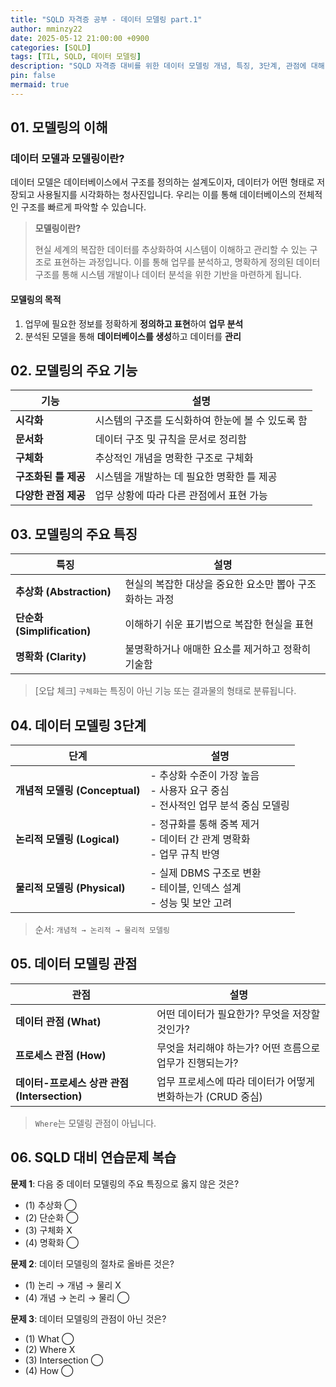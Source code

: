 ```yaml
---
title: "SQLD 자격증 공부 - 데이터 모델링 part.1"
author: mminzy22
date: 2025-05-12 21:00:00 +0900
categories: [SQLD]
tags: [TIL, SQLD, 데이터 모델링]
description: "SQLD 자격증 대비를 위한 데이터 모델링 개념, 특징, 3단계, 관점에 대해 자세히 정리한 글입니다."
pin: false
mermaid: true
---
```



## 01. 모델링의 이해

### 데이터 모델과 모델링이란?

데이터 모델은 데이터베이스에서 구조를 정의하는 설계도이자, 데이터가 어떤 형태로 저장되고 사용될지를 시각화하는 청사진입니다. 우리는 이를 통해 데이터베이스의 전체적인 구조를 빠르게 파악할 수 있습니다.

> **모델링이란?**
>
> 현실 세계의 복잡한 데이터를 추상화하여 시스템이 이해하고 관리할 수 있는 구조로 표현하는 과정입니다. 이를 통해 업무를 분석하고, 명확하게 정의된 데이터 구조를 통해 시스템 개발이나 데이터 분석을 위한 기반을 마련하게 됩니다.

#### 모델링의 목적

1. 업무에 필요한 정보를 정확하게 **정의하고 표현**하여 **업무 분석**
2. 분석된 모델을 통해 **데이터베이스를 생성**하고 데이터를 **관리**


## 02. 모델링의 주요 기능

| 기능            | 설명                           |
| ------------- | ---------------------------- |
| **시각화**       | 시스템의 구조를 도식화하여 한눈에 볼 수 있도록 함 |
| **문서화**       | 데이터 구조 및 규칙을 문서로 정리함         |
| **구체화**       | 추상적인 개념을 명확한 구조로 구체화         |
| **구조화된 틀 제공** | 시스템을 개발하는 데 필요한 명확한 틀 제공     |
| **다양한 관점 제공** | 업무 상황에 따라 다른 관점에서 표현 가능      |


## 03. 모델링의 주요 특징

| 특징                       | 설명                              |
| ------------------------ | ------------------------------- |
| **추상화 (Abstraction)**    | 현실의 복잡한 대상을 중요한 요소만 뽑아 구조화하는 과정 |
| **단순화 (Simplification)** | 이해하기 쉬운 표기법으로 복잡한 현실을 표현        |
| **명확화 (Clarity)**        | 불명확하거나 애매한 요소를 제거하고 정확히 기술함     |

> [오답 체크] `구체화`는 특징이 아닌 기능 또는 결과물의 형태로 분류됩니다.


## 04. 데이터 모델링 3단계

| 단계                       | 설명                                                    |
| ------------------------ | ----------------------------------------------------- |
| **개념적 모델링 (Conceptual)** | - 추상화 수준이 가장 높음<br>- 사용자 요구 중심<br>- 전사적인 업무 분석 중심 모델링 |
| **논리적 모델링 (Logical)**    | - 정규화를 통해 중복 제거<br>- 데이터 간 관계 명확화<br>- 업무 규칙 반영       |
| **물리적 모델링 (Physical)**   | - 실제 DBMS 구조로 변환<br>- 테이블, 인덱스 설계<br>- 성능 및 보안 고려     |

> 순서: `개념적 → 논리적 → 물리적 모델링`


## 05. 데이터 모델링 관점

| 관점                                | 설명                                   |
| --------------------------------- | ------------------------------------ |
| **데이터 관점 (What)**                 | 어떤 데이터가 필요한가? 무엇을 저장할 것인가?           |
| **프로세스 관점 (How)**                 | 무엇을 처리해야 하는가? 어떤 흐름으로 업무가 진행되는가?     |
| **데이터-프로세스 상관 관점 (Intersection)** | 업무 프로세스에 따라 데이터가 어떻게 변화하는가 (CRUD 중심) |

> `Where`는 모델링 관점이 아닙니다.


## 06. SQLD 대비 연습문제 복습

**문제 1**: 다음 중 데이터 모델링의 주요 특징으로 옳지 않은 것은?

* (1) 추상화 ◯
* (2) 단순화 ◯
* (3) 구체화 X
* (4) 명확화 ◯

**문제 2**: 데이터 모델링의 절차로 올바른 것은?

* (1) 논리 → 개념 → 물리 X
* (4) 개념 → 논리 → 물리 ◯

**문제 3**: 데이터 모델링의 관점이 아닌 것은?

* (1) What ◯
* (2) Where X
* (3) Intersection ◯
* (4) How ◯

